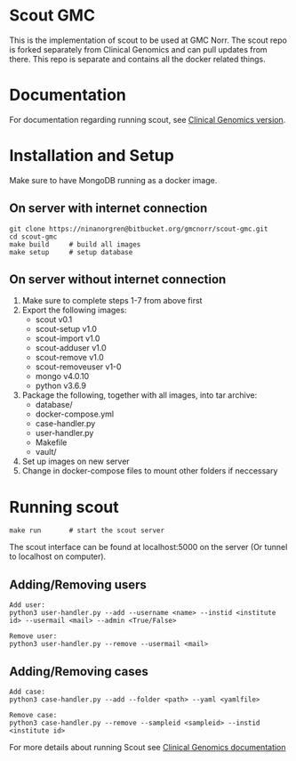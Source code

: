 # Scout GMC

This is the implementation of scout to be used at GMC Norr. The scout repo is forked separately from Clinical Genomics and can pull updates from there. This repo is separate and contains all the docker related things.

# Documentation

For documentation regarding running scout, see [Clinical Genomics version]('www.clinicalgenomics.se/scout').

# Installation and Setup

Make sure to have MongoDB running as a docker image.

## On server with internet connection
```
git clone https://ninanorgren@bitbucket.org/gmcnorr/scout-gmc.git
cd scout-gmc 
make build     # build all images
make setup     # setup database 
```

## On server without internet connection

1. Make sure to complete steps 1-7 from above first
2. Export the following images:  
    - scout v0.1
    - scout-setup v1.0 
    - scout-import v1.0
    - scout-adduser v1.0
    - scout-remove v1.0
    - scout-removeuser v1-0 
    - mongo v4.0.10  
    - python v3.6.9
3. Package the following, together with all images, into tar archive:
   - database/
   - docker-compose.yml 
   - case-handler.py
   - user-handler.py
   - Makefile
   - vault/
4. Set up images on new server
5. Change in docker-compose files to mount other folders if neccessary 

# Running scout

```
make run       # start the scout server
```

The scout interface can be found at localhost:5000 on the server (Or tunnel to localhost on computer).

## Adding/Removing users
```
Add user:
python3 user-handler.py --add --username <name> --instid <institute id> --usermail <mail> --admin <True/False>

Remove user:
python3 user-handler.py --remove --usermail <mail>
```

## Adding/Removing cases
```
Add case:
python3 case-handler.py --add --folder <path> --yaml <yamlfile>

Remove case:
python3 case-handler.py --remove --sampleid <sampleid> --instid <institute id>
```

For more details about running Scout see [Clinical Genomics documentation]('www.clinicalgenomics.se/scout')
